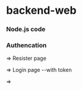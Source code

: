 # backend-web

### Node.js code

### Authencation  


=> Resister page

=> Login page
      --with token

=>


